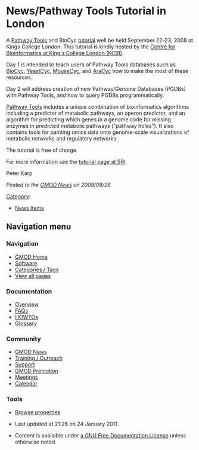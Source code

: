 



<span id="top"></span>




# <span dir="auto">News/Pathway Tools Tutorial in London</span>









A [Pathway Tools](../Pathway_Tools.1 "Pathway Tools") and BioCyc
<a href="http://brg.ai.sri.com/ptools/tutorial/2008-09-London.html"
class="external text" rel="nofollow">tutorial</a> well be held September
22-23, 2008 at Kings College London. This tutorial is kindly hosted by
the <a href="http://www.kcl.ac.uk/schools/pse/bioinform/"
class="external text" rel="nofollow">Centre for Bioinformatics at King's
College London (KCBI)</a>.

Day 1 is intended to teach users of Pathway Tools databases such as
<a href="http://biocyc.org/" class="external text"
rel="nofollow">BioCyc</a>,
<a href="http://pathway.yeastgenome.org/biocyc/" class="external text"
rel="nofollow">YeastCyc</a>,
<a href="http://mousecyc.jax.org/" class="external text"
rel="nofollow">MouseCyc</a>, and
<a href="http://www.arabidopsis.org/biocyc/index.jsp"
class="external text" rel="nofollow">AraCyc</a> how to make the most of
these resources.

Day 2 will address creation of new Pathway/Genome Databases (PGDBs) with
Pathway Tools, and how to query PGDBs programmatically.

[Pathway Tools](../Pathway_Tools.1 "Pathway Tools") includes a unique
combination of bioinformatics algorithms including a predictor of
metabolic pathways, an operon predictor, and an algorithm for predicting
which genes in a genome code for missing enzymes in predicted metabolic
pathways ("pathway holes"). It also contains tools for painting omics
data onto genome-scale visualizations of metabolic networks and
regulatory networks.

The tutorial is free of charge.

For more information see the
<a href="http://brg.ai.sri.com/ptools/tutorial/2008-09-London.html"
class="external text" rel="nofollow">tutorial page at SRI</a>.

Peter Karp

  



*Posted to the [GMOD News](../GMOD_News "GMOD News") on 2008/08/28*






[Category](../Special%3ACategories "Special%3ACategories"):

- [News Items](../Category%3ANews_Items "Category%3ANews Items")






## Navigation menu







<a href="../Main_Page"
style="background-image: url(../../images/GMOD-cogs.png);"
title="Visit the main page"></a>


### Navigation



- <span id="n-GMOD-Home">[GMOD Home](../Main_Page)</span>
- <span id="n-Software">[Software](../GMOD_Components)</span>
- <span id="n-Categories-.2F-Tags">[Categories /
  Tags](../Categories)</span>
- <span id="n-View-all-pages">[View all
  pages](../Special:AllPages)</span>




### Documentation



- <span id="n-Overview">[Overview](../Overview)</span>
- <span id="n-FAQs">[FAQs](../Category%3AFAQ)</span>
- <span id="n-HOWTOs">[HOWTOs](../Category%3AHOWTO)</span>
- <span id="n-Glossary">[Glossary](../Glossary)</span>




### Community



- <span id="n-GMOD-News">[GMOD News](../GMOD_News)</span>
- <span id="n-Training-.2F-Outreach">[Training /
  Outreach](../Training_and_Outreach)</span>
- <span id="n-Support">[Support](../Support)</span>
- <span id="n-GMOD-Promotion">[GMOD Promotion](../GMOD_Promotion)</span>
- <span id="n-Meetings">[Meetings](../Meetings)</span>
- <span id="n-Calendar">[Calendar](../Calendar)</span>




### Tools

- <span id="t-smwbrowselink"><a href="../Special%3ABrowse/News-2FPathway_Tools_Tutorial_in_London"
  rel="smw-browse">Browse properties</a></span>



- <span id="footer-info-lastmod">Last updated at 21:26 on 24 January
  2011.</span>
<!-- - <span id="footer-info-viewcount">4,831 page views.</span> -->
- <span id="footer-info-copyright">Content is available under
  <a href="http://www.gnu.org/licenses/fdl-1.3.html" class="external"
  rel="nofollow">a GNU Free Documentation License</a> unless otherwise
  noted.</span>

<!-- -->



<!-- -->




